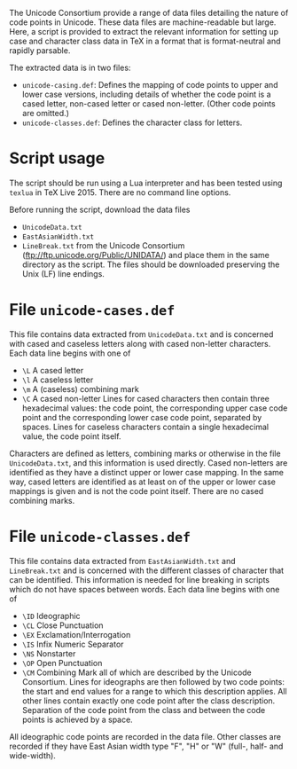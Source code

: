 The Unicode Consortium provide a range of data files detailing
the nature of code points in Unicode. These data files are
machine-readable but large. Here, a script is provided to
extract the relevant information for setting up case and
character class data in TeX in a format that is format-neutral
and rapidly parsable.

The extracted data is in two files:
- `unicode-casing.def`: Defines the mapping of code points to
  upper and lower case versions, including details of whether
  the code point is a cased letter, non-cased letter or cased
  non-letter. (Other code points are omitted.)
- `unicode-classes.def`: Defines the character class for
  letters.

Script usage
============

The script should be run using a Lua interpreter and has been
tested using `texlua` in TeX Live 2015. There are no command
line options.

Before running the script, download the data files
 - `UnicodeData.txt`
 - `EastAsianWidth.txt`
 - `LineBreak.txt`
from the Unicode Consortium
(ftp://ftp.unicode.org/Public/UNIDATA/) and place them in the
same directory as the script. The files should be downloaded
preserving the Unix (LF) line endings.

File `unicode-cases.def`
========================

This file contains data extracted from `UnicodeData.txt` and is
concerned with cased and caseless letters along with cased
non-letter characters. Each data line begins with one of
 - `\L` A cased letter
 - `\l` A caseless letter
 - `\m` A (caseless) combining mark
 - `\C` A cased non-letter
Lines for cased characters then contain three hexadecimal
values: the code point, the corresponding upper case code point
and the corresponding lower case code point, separated by
spaces. Lines for caseless characters contain a single
hexadecimal value, the code point itself.

Characters are defined as letters, combining marks or otherwise
in the file `UnicodeData.txt`, and this information is used
directly. Cased non-letters are identified as they have a
distinct upper or lower case mapping. In the same way, cased
letters are identified as at least on of the upper or lower case
mappings is given and is not the code point itself. There are no
cased combining marks.

File `unicode-classes.def`
==========================

This file contains data extracted from `EastAsianWidth.txt` and
`LineBreak.txt` and is concerned with the different classes of
character that can be identified. This information is needed for
line breaking in scripts which do not have spaces between words.
Each data line begins with one of
 - `\ID` Ideographic
 - `\CL` Close Punctuation
 - `\EX` Exclamation/Interrogation
 - `\IS` Infix Numeric Separator
 - `\NS` Nonstarter
 - `\OP` Open Punctuation
 - `\CM` Combining Mark
all of which are described by the Unicode Consortium. Lines for
ideographs are then followed by two code points: the start and
end values for a range to which this description applies. All
other lines contain exactly one code point after the class
description. Separation of the code point from the class and between
the code points is achieved by a space.

All ideographic code points are recorded in the data file. Other
classes are recorded if they have East Asian width type "F", "H"
or "W" (full-, half- and wide-width).
